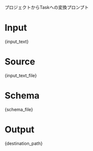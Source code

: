 プロジェクトからTaskへの変換プロンプト

# Input

{input_text}

# Source

{input_text_file}

# Schema

{schema_file}

# Output

{destination_path}
